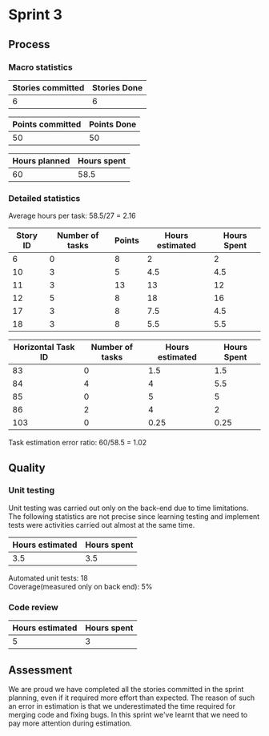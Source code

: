 # Sprint 3
## Process 
### Macro statistics
| Stories committed | Stories Done |
| --- | --- |
| 6 | 6 |

| Points committed | Points Done |
| --- | --- |
| 50 | 50 |

| Hours planned | Hours spent |
| --- | --- |
| 60 | 58.5 |

### Detailed statistics

Average hours per task: 58.5/27 = 2.16 

| Story ID | Number of tasks | Points | Hours estimated | Hours Spent |
| --- | --- | --- | --- | --- |
| 6  | 0 | 8 | 2 | 2 |
| 10  | 3 | 5 | 4.5 | 4.5 |
| 11  | 3 | 13 | 13 | 12 |
| 12 | 5 | 8 | 18 | 16 |
| 17 | 3 | 8 | 7.5 | 4.5 |
| 18 | 3 | 8 | 5.5 | 5.5 |

| Horizontal Task ID | Number of tasks | Hours estimated | Hours Spent |
| --- | --- | --- | --- |
| 83 | 0 | 1.5 | 1.5 |
| 84 | 4 | 4 | 5.5 |
| 85 | 0 | 5 | 5 |
| 86 | 2 | 4 | 2 |
| 103 | 0 | 0.25 | 0.25 |

Task estimation error ratio: 60/58.5 = 1.02

## Quality
### Unit testing
Unit testing was carried out only on the back-end due to time limitations. The following statistics are not precise since learning testing and implement tests were activities carried out almost at the same time. 

| Hours estimated | Hours spent |
| --- | --- |
| 3.5 | 3.5 |

Automated unit tests: 18  
Coverage(measured only on back end): 5%  

### Code review
| Hours estimated | Hours spent |
| --- | --- |
| 5 | 3 |

## Assessment
We are proud we have completed all the stories committed in the sprint planning, even if it required more effort than expected. The reason of such an error in estimation is that we underestimated the time required for merging code and fixing bugs. In this sprint we've learnt that we need to pay more attention during estimation.